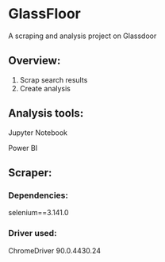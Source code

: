 # GlassFloor
A scraping and analysis project on Glassdoor

## Overview:
1. Scrap search results
2. Create analysis

## Analysis tools:
Jupyter Notebook

Power BI

## Scraper:

### Dependencies:
selenium==3.141.0

### Driver used:
ChromeDriver 90.0.4430.24
